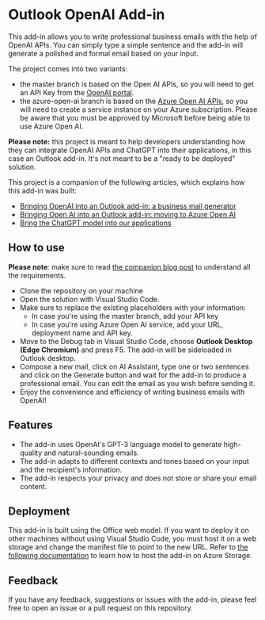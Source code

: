 # Outlook OpenAI Add-in

This add-in allows you to write professional business emails with the help of OpenAI APIs. You can simply type a simple sentence and the add-in will generate a polished and formal email based on your input.

The project comes into two variants:

- the master branch is based on the Open AI APIs, so you will need to get an API Key from the [OpenAI portal](https://platform.openai.com/overview).
- the azure-open-ai branch is based on the [Azure Open AI APIs](https://azure.microsoft.com/en-us/products/cognitive-services/openai-service), so you will need to create a service instance on your Azure subscription. Please be aware that you must be approved by Microsoft before being able to use Azure Open AI.

**Please note:** this project is meant to help developers understanding how they can integrate OpenAI APIs and ChatGPT into their applications, in this case an Outlook add-in. It's not meant to be a "ready to be deployed" solution.

This project is a companion of the following articles, which explains how this add-in was built:

- [Bringing OpenAI into an Outlook add-in: a business mail generator](https://techcommunity.microsoft.com/t5/modern-work-app-consult-blog/bringing-openai-into-an-outlook-add-in-a-business-mail-generator/ba-p/3743099)
- [Bringing Open AI into an Outlook add-in: moving to Azure Open AI](https://techcommunity.microsoft.com/t5/modern-work-app-consult-blog/bringing-openai-into-an-outlook-add-in-a-business-mail-generator/ba-p/3743099)
- [Bring the ChatGPT model into our applications](https://techcommunity.microsoft.com/t5/modern-work-app-consult-blog/bring-the-chatgpt-model-into-our-applications/ba-p/3766574)

## How to use

**Please note**: make sure to read [the companion blog post](https://techcommunity.microsoft.com/t5/modern-work-app-consult-blog/bringing-openai-into-an-outlook-add-in-a-business-mail-generator/ba-p/3743099) to understand all the requirements.

- Clone the repository on your machine
- Open the solution with Visual Studio Code.
- Make sure to replace the existing placeholders with your information:
  - In case you're using the master branch, add your API key
  - In case you're using Azure Open AI service, add your URL, deployment name and API key.
- Move to the Debug tab in Visual Studio Code, choose **Outlook Desktop (Edge Chromium)** and press F5. The add-in will be sideloaded in Outlook desktop.
- Compose a new mail, click on AI Assistant, type one or two sentences and click on the Generate button and wait for the add-in to produce a professional email. You can edit the email as you wish before sending it.
- Enjoy the convenience and efficiency of writing business emails with OpenAI!

## Features

- The add-in uses OpenAI's GPT-3 language model to generate high-quality and natural-sounding emails.
- The add-in adapts to different contexts and tones based on your input and the recipient's information.
- The add-in respects your privacy and does not store or share your email content.

## Deployment

This add-in is built using the Office web model. If you want to deploy it on other machines without using Visual Studio Code, you must host it on a web storage and change the manifest file to point to the new URL. Refer to [the following documentation](https://learn.microsoft.com/en-us/office/dev/add-ins/publish/publish-add-in-vs-code) to learn how to host the add-in on Azure Storage.

## Feedback

If you have any feedback, suggestions or issues with the add-in, please feel free to open an issue or a pull request on this repository.
